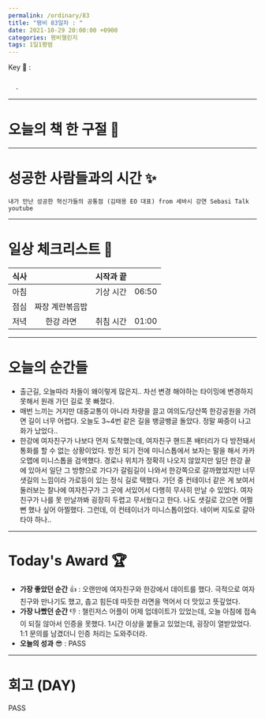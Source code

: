 ```yaml
---
permalink: /ordinary/83
title: "평비 83일차 : "
date: 2021-10-29 20:00:00 +0900
categories: 평비챌린지
tags: 1일1평범
---  
```

Key 🔑 : 
```

  - 
```

---
# 오늘의 책 한 구절 📕


---
# 성공한 사람들과의 시간 ✨
`내가 만난 성공한 혁신가들의 공통점 (김태용 EO 대표) from 세바시 강연 Sebasi Talk youtube`  

---
# 일상 체크리스트 📃

| 식사 |  | 시작과 끝 |  |
|:----:|:----:|:----:|:----:|
| 아침 |  | 기상 시간 | 06:50 |
| 점심 | 짜장 계란볶음밥 |  |  |
| 저녁 | 한강 라면 | 취침 시간 | 01:00 |

---
# 오늘의 순간들
- 출근길, 오늘따라 차들이 왜이렇게 많은지.. 차선 변경 해야하는 타이밍에 변경하지 못해서 원래 가던 길로 못 빠졌다.
- 매번 느끼는 거지만 대중교통이 아니라 차량을 끌고 여의도/당산쪽 한강공원을 가려면 길이 너무 어렵다. 오늘도 3~4번 같은 길을 뱅글뱅글 돌았다. 정말 짜증이 나고 화가 났었다..
- 한강에 여자친구가 나보다 먼저 도착했는데, 여자친구 핸드폰 배터리가 다 방전돼서 통화를 할 수 없는 상황이었다. 방전 되기 전에 미니스톱에서 보자는 말을 해서 카카오맵에 미니스톱을 검색했다. 경로나 위치가 정확히 나오지 않았지만 일단 한강 끝에 있아서 일단 그 방향으로 가다가 갈림길이 나와서 한강쪽으로 갈까했었지만 너무 샛길의 느낌이라 가로등이 있는 정식 길로 택했다. 가던 중 컨테이너 같은 게 보여서 둘러보는 찰나에 여자친구가 그 곳에 서있어서 다행히 무사히 만날 수 있었다. 여자친구가 나를 못 만날까봐 굉장히 두렵고 무서웠다고 한다. 나도 샛길로 갔으면 어쩔뻔 했나 싶어 아찔했다. 그런데, 이 컨테이너가 미니스톱이었다. 네이버 지도로 갈아타야 하나..

---
# Today's Award 🏆
- **가장 좋았던 순간** 👍 : 오랜만에 여자친구와 한강에서 데이트를 했다. 극적으로 여자친구와 만나기도 했고, 춥고 힘든데 따듯한 라면을 먹어서 더 맛있고 뜻깊었다.
- **가장 나빴던 순간** 👎 : 챌린저스 어플이 어제 업데이트가 있었는데, 오늘 아침에 접속이 되질 않아서 인증을 못했다. 1시간 이상을 붙들고 있었는데, 굉장이 열받았었다. 1:1 문의를 남겼더니 인증 처리는 도와주더라.
- **오늘의 성과** 😎 : PASS

---
# 회고 (DAY)
PASS